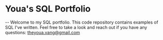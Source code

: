 # Youa's SQL Portfolio

-- Welcome to my SQL portfolio. This code repository contains examples of SQL I've written. Feel free to take a look and reach out if you have any questions:
theyoua.vang@gmail.com
